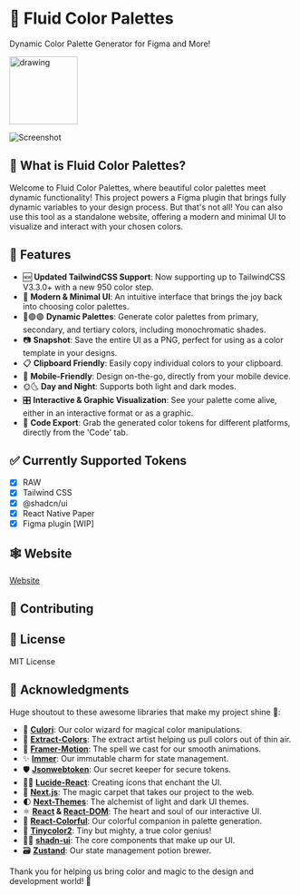 # 🎨 Fluid Color Palettes
Dynamic Color Palette Generator for Figma and More!

<img  src="https://user-images.githubusercontent.com/13263720/165000315-67bfd426-a45d-4706-998e-ad99926b4a45.png"  alt="drawing"  width="120"/>

![Screenshot](https://github.com/fluid-design-io/fluid-design/assets/13263720/090c1e05-3600-4b6b-87a6-0780760c62a5)

## 🌈 What is Fluid Color Palettes?

Welcome to Fluid Color Palettes, where beautiful color palettes meet dynamic functionality! This project powers a Figma plugin that brings fully dynamic variables to your design process. But that's not all! You can also use this tool as a standalone website, offering a modern and minimal UI to visualize and interact with your chosen colors.

## 🚀 Features

- 🆕 **Updated TailwindCSS Support**: Now supporting up to TailwindCSS V3.3.0+ with a new 950 color step.
- 🎨 **Modern & Minimal UI**: An intuitive interface that brings the joy back into choosing color palettes.
- 🔴🟢🟣 **Dynamic Palettes**: Generate color palettes from primary, secondary, and tertiary colors, including monochromatic shades.
- 📷 **Snapshot**: Save the entire UI as a PNG, perfect for using as a color template in your designs.
- 📋 **Clipboard Friendly**: Easily copy individual colors to your clipboard.
- 📱 **Mobile-Friendly**: Design on-the-go, directly from your mobile device.
- 🌞🌜 **Day and Night**: Supports both light and dark modes.
- 🎛️ **Interactive & Graphic Visualization**: See your palette come alive, either in an interactive format or as a graphic.
- 📜 **Code Export**: Grab the generated color tokens for different platforms, directly from the 'Code' tab.

## ✅ Currently Supported Tokens

- [x] RAW
- [x] Tailwind CSS
- [x] @shadcn/ui
- [x] React Native Paper
- [x] Figma plugin [WIP]

## 🕸️ Website

[Website](https://fluid-colors.vercel.app/)

## 📣 Contributing

<!-- Information on how others can contribute to your project -->

## 📜 License

MIT License

## 🙏 Acknowledgments

Huge shoutout to these awesome libraries that make my project shine 🌟:

- 🎨 **[Culori](https://github.com/Evercoder/culori)**: Our color wizard for magical color manipulations.
- 🌈 **[Extract-Colors](https://github.com/Namide/extract-colors)**: The extract artist helping us pull colors out of thin air.
- 🌟 **[Framer-Motion](https://github.com/framer/motion)**: The spell we cast for our smooth animations.
- ✨ **[Immer](https://github.com/immerjs/immer)**: Our immutable charm for state management.
- 🛡️ **[Jsonwebtoken](https://github.com/auth0/node-jsonwebtoken)**: Our secret keeper for secure tokens.
- 🧙‍♂️ **[Lucide-React](https://github.com/lucide-icons/lucide)**: Creating icons that enchant the UI.
- 🚀 **[Next.js](https://github.com/vercel/next.js)**: The magic carpet that takes our project to the web.
- 🌓 **[Next-Themes](https://github.com/pacocoursey/next-themes)**: The alchemist of light and dark UI themes.
- ⚛️ **[React](https://github.com/facebook/react) & [React-DOM](https://github.com/facebook/react)**: The heart and soul of our interactive UI.
- 🌈 **[React-Colorful](https://github.com/omgovich/react-colorful)**: Our colorful companion in palette generation.
- 🎨 **[Tinycolor2](https://github.com/bgrins/TinyColor)**: Tiny but mighty, a true color genius!
- 👨‍💻 **[shadn-ui](https://github.com/shadcn-ui/ui)**: The core components that make up our UI.
- 🗃️ **[Zustand](https://github.com/pmndrs/zustand)**: Our state management potion brewer.

Thank you for helping us bring color and magic to the design and development world! 🎉



